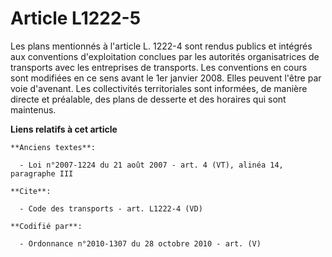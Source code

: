 # Article L1222-5

Les plans mentionnés à l'article L. 1222-4 sont rendus publics et intégrés aux conventions d'exploitation conclues par les
autorités organisatrices de transports avec les entreprises de transports. Les conventions en cours sont modifiées en ce sens
avant le 1er janvier 2008. Elles peuvent l'être par voie d'avenant. Les collectivités territoriales sont informées, de
manière directe et préalable, des plans de desserte et des horaires qui sont maintenus.

**Liens relatifs à cet article**

	**Anciens textes**:

	  - Loi n°2007-1224 du 21 août 2007 - art. 4 (VT), alinéa 14, paragraphe III

	**Cite**:

	  - Code des transports - art. L1222-4 (VD)

	**Codifié par**:

	  - Ordonnance n°2010-1307 du 28 octobre 2010 - art. (V)
